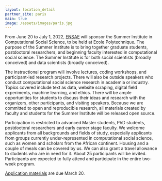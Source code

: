 ```yaml
---
layout: location_detail
partner_site: paris
main: true
image: /assets/images/paris.jpg
---
```


From June 20 to July 1, 2022, [ENSAE](https://www.ensae.fr/en/) will sponsor the Summer Institute in Computational Social Science, to be held at Ecole Polytechnique. The purpose of the Summer Institute is to bring together graduate students, postdoctoral researchers, and beginning faculty interested in computational social science. The Summer Institute is for both social scientists (broadly conceived) and data scientists (broadly conceived).

The instructional program will involve lectures, coding workshops, and participant-led research projects. There will also be outside speakers who conduct computational social science research in academia or industry. Topics covered include text as data, website scraping, digital field experiments, machine learning, and ethics. There will be ample opportunities for students to discuss their ideas and research with the organizers, other participants, and visiting speakers. Because we are committed to open and reproducible research, all materials created by faculty and students for the Summer Institute will be released open source.

Participation is restricted to advanced Master students, PhD students, postdoctoral researchers and early career stage faculty. We welcome applicants from all backgrounds and fields of study, especially applicants from groups currently under-represented in computational social science, such as women and scholars from the African continent. Housing and a couple of meals can be covered by us. We can also grant a travel allowance to students who are in need for it. About 25 participants will be invited. Participants are expected to fully attend and participate in the entire two-week program.

[Application materials](https://compsocialscience.github.io/summer-institute/2022/paris/apply) are due March 20.
